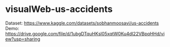 # visualWeb-us-accidents


Dataset: https://www.kaggle.com/datasets/sobhanmoosavi/us-accidents
Demo: https://drive.google.com/file/d/1ubgDTquHKsl05xqtW0Ku4dI22VBpqHHd/view?usp=sharing
